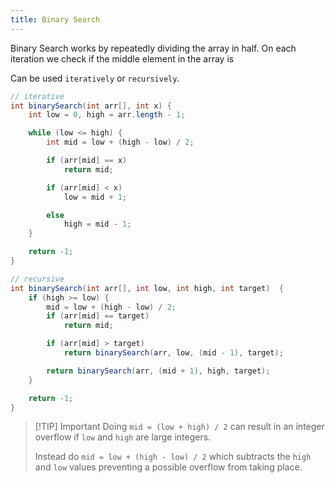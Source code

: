 ```yaml
---
title: Binary Search
---
```

Binary Search works by repeatedly dividing the array in half. On each iteration we check if the middle element in the array is 

Can be used `iteratively` or `recursively`.

```java
// iterative
int binarySearch(int arr[], int x) {
	int low = 0, high = arr.length - 1;

	while (low <= high) {
		int mid = low + (high - low) / 2;

		if (arr[mid] == x)
			return mid;

		if (arr[mid] < x)
			low = mid + 1;

		else
			high = mid - 1;
	}

	return -1;
}
```

```java
// recursive
int binarySearch(int arr[], int low, int high, int target)  {
	if (high >= low) {
		mid = low + (high - low) / 2;
		if (arr[mid] == target)
			return mid;

		if (arr[mid] > target)
			return binarySearch(arr, low, (mid - 1), target);

		return binarySearch(arr, (mid + 1), high, target);
	}

	return -1;
}
```


> [!TIP] Important
> Doing `mid = (low + high) / 2` can result in an integer overflow if `low` and `high` are large integers.
> 
> Instead do `mid = low + (high - low) / 2` which subtracts the `high` and `low` values preventing a possible overflow from taking place.
